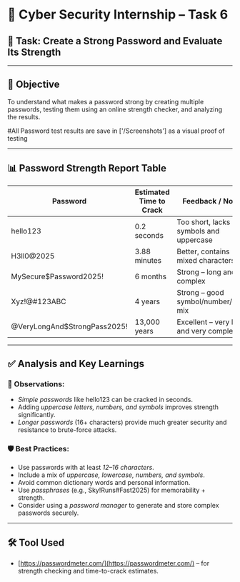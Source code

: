 # 🔐 Cyber Security Internship – Task 6

## 📝 Task: Create a Strong Password and Evaluate Its Strength

---

## 🎯 Objective

To understand what makes a password strong by creating multiple passwords, testing them using an online strength checker, and analyzing the results.

#All Password test results are save in ['/Screenshots'] as a visual proof of testing

---

## 📊 Password Strength Report Table

| Password                       | Estimated Time to Crack  | Feedback / Notes                               |
|--------------------------------|--------------------------|--------------------------------------------------|
| hello123                       | 0.2 seconds              | Too short, lacks symbols and uppercase           |
| H3ll0@2025                     | 3.88 minutes             | Better, contains mixed characters                |
| MySecure$Password2025!         | 6 months                 | Strong – long and complex                        |
| Xyz!@#123ABC                   | 4 years                  | Strong – good symbol/number/letter mix           |
| @VeryLongAnd$StrongPass2025!   | 13,000 years             | Excellent – very long and very complex           |

---

## ✅ Analysis and Key Learnings

### 🔎 Observations:
- *Simple passwords* like hello123 can be cracked in seconds.
- Adding *uppercase letters, numbers, and symbols* improves strength significantly.
- *Longer passwords* (16+ characters) provide much greater security and resistance to brute-force attacks.

### 🛡 Best Practices:
- Use passwords with at least *12–16 characters*.
- Include a mix of *uppercase, lowercase, numbers, and symbols*.
- Avoid common dictionary words and personal information.
- Use *passphrases* (e.g., Sky!Runs#Fast2025) for memorability + strength.
- Consider using a *password manager* to generate and store complex passwords securely.
---
## 🛠 Tool Used
- [https://passwordmeter.com/](https://passwordmeter.com/) – for strength checking and time-to-crack estimates.


